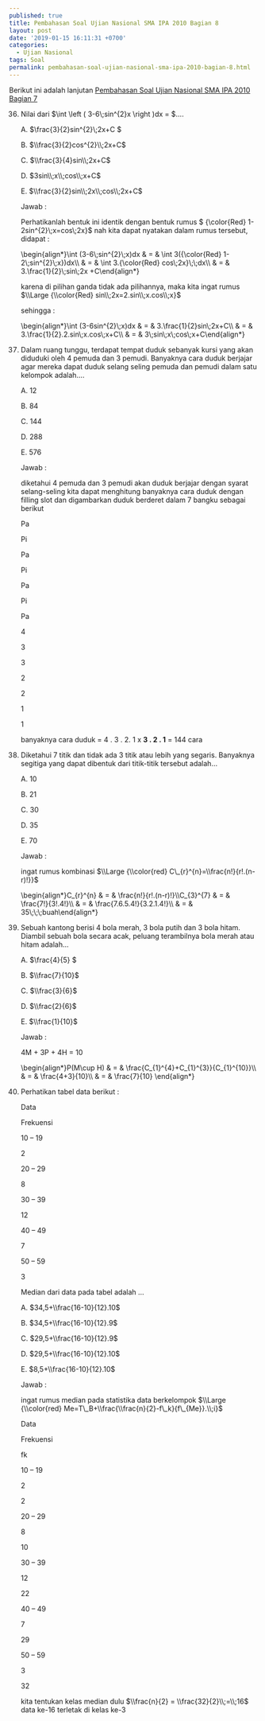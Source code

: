 ```yaml
---
published: true
title: Pembahasan Soal Ujian Nasional SMA IPA 2010 Bagian 8
layout: post
date: '2019-01-15 16:11:31 +0700'
categories:
  - Ujian Nasional
tags: Soal
permalink: pembahasan-soal-ujian-nasional-sma-ipa-2010-bagian-8.html
---
```

Berikut ini adalah lanjutan [Pembahasan Soal Ujian Nasional SMA IPA 2010 Bagian 7]({{site.baseurl}}/pembahasan-soal-ujian-nasional-sma-ipa-2010-bagian-7.html)

36. Nilai dari $\\int \\left ( 3-6\\;sin^{2}x \\right )dx = $….
    
    A. $\\frac{3}{2}sin^{2}\\;2x+C $
    
    B. $\\frac{3}{2}cos^{2}\\;2x+C$
    
    C. $\\frac{3}{4}sin\\;2x+C$
    
    D. $3sin\\;x\\;cos\\;x+C$
    
    E. $\\frac{3}{2}sin\\;2x\\;cos\\;2x+C$
    
    Jawab :
    
    Perhatikanlah bentuk ini identik dengan bentuk rumus $ {\\color{Red} 1-2sin^{2}\\;x=cos\\;2x}$ nah kita dapat nyatakan dalam rumus tersebut, didapat :
    
    \\begin{align\*}\\int (3-6\\;sin^{2}\\;x)dx & = & \\int 3({\\color{Red} 1-2\\;sin^{2}\\;x})dx\\\\ & = & \\int 3.{\\color{Red} cos\\;2x}\\;\\;dx\\\\ & = & 3.\\frac{1}{2}\\;sin\\;2x +C\\end{align\*}
    
    karena di pilihan ganda tidak ada pilihannya, maka kita ingat rumus $\\Large {\\color{Red} sin\\;2x=2.sin\\;x.cos\\;x}$
    
    sehingga :
    
    \\begin{align\*}\\int (3-6sin^{2}\\;x)dx & = & 3.\\frac{1}{2}sin\\;2x+C\\\\ & = & 3.\\frac{1}{2}.2.sin\\;x.cos\\;x+C\\\\ & = & 3\\;sin\\;x\\;cos\\;x+C\\end{align\*}
    
37. Dalam ruang tunggu, terdapat tempat duduk sebanyak kursi yang akan diduduki oleh 4 pemuda dan 3 pemudi. Banyaknya cara duduk berjajar agar mereka dapat duduk selang seling pemuda dan pemudi dalam satu kelompok adalah….
    
    A. 12
    
    B. 84
    
    C. 144
    
    D. 288
    
    E. 576
    
    Jawab :
    
    diketahui 4 pemuda dan 3 pemudi akan duduk berjajar dengan syarat selang-seling kita dapat menghitung banyaknya cara duduk dengan filling slot dan digambarkan duduk berderet dalam 7 bangku sebagai berikut
    
    Pa
    
    Pi
    
    Pa
    
    Pi
    
    Pa
    
    Pi
    
    Pa
    
    4
    
    3
    
    3
    
    2
    
    2
    
    1
    
    1
    
    banyaknya cara duduk = 4 . 3 . 2. 1 x **3 . 2 . 1** = 144 cara
    
38. Diketahui 7 titik dan tidak ada 3 titik atau lebih yang segaris. Banyaknya segitiga yang dapat dibentuk dari titik-titik tersebut adalah…
    
    A. 10
    
    B. 21
    
    C. 30
    
    D. 35
    
    E. 70
    
    Jawab :
    
    ingat rumus kombinasi $\\Large {\\color{red} C\_{r}^{n}=\\frac{n!}{r!.(n-r)!}}$
    
    \\begin{align\*}C\_{r}^{n} & = & \\frac{n!}{r!.(n-r)!}\\\\C\_{3}^{7} & = & \\frac{7!}{3!.4!}\\\\ & = & \\frac{7.6.5.4!}{3.2.1.4!}\\\\ & = & 35\\;\\;\\;buah\\end{align\*}
    
39. Sebuah kantong berisi 4 bola merah, 3 bola putih dan 3 bola hitam. Diambil sebuah bola secara acak, peluang terambilnya bola merah atau hitam adalah…
    
    A. $\\frac{4}{5} $
    
    B. $\\frac{7}{10}$
    
    C. $\\frac{3}{6}$
    
    D. $\\frac{2}{6}$
    
    E. $\\frac{1}{10}$
    
    Jawab :
    
    4M + 3P + 4H = 10
    
    \\begin{align\*}P(M\\cup H) & = & \\frac{C\_{1}^{4}+C\_{1}^{3}}{C\_{1}^{10}}\\\\ & = & \\frac{4+3}{10}\\\\ & = & \\frac{7}{10} \\end{align\*}
    
40. Perhatikan tabel data berikut :
    
    Data
    
    Frekuensi
    
    10 – 19
    
    2
    
    20 – 29
    
    8
    
    30 – 39
    
    12
    
    40 – 49
    
    7
    
    50 – 59
    
    3
    
    Median dari data pada tabel adalah …
    
    A. $34,5+\\frac{16-10}{12}.10$
    
    B. $34,5+\\frac{16-10}{12}.9$
    
    C. $29,5+\\frac{16-10}{12}.9$
    
    D. $29,5+\\frac{16-10}{12}.10$
    
    E. $8,5+\\frac{16-10}{12}.10$
    
    Jawab :
    
    ingat rumus median pada statistika data berkelompok $\\Large {\\color{red} Me=T\_B+\\frac{\\frac{n}{2}-f\_k}{f\_{Me}}.\\;i}$
    
    Data
    
    Frekuensi
    
    fk
    
    10 – 19
    
    2
    
    2
    
    20 – 29
    
    8
    
    10
    
    30 – 39
    
    12
    
    22
    
    40 – 49
    
    7
    
    29
    
    50 – 59
    
    3
    
    32
    
    kita tentukan kelas median dulu $\\frac{n}{2} = \\frac{32}{2}\\;=\\;16$ data ke-16 terletak di kelas ke-3
